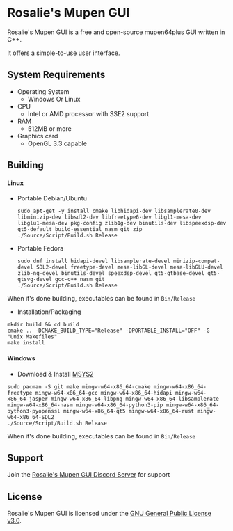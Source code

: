# Rosalie's Mupen GUI

Rosalie's Mupen GUI is a free and open-source mupen64plus GUI written in C++.

It offers a simple-to-use user interface.

## System Requirements

* Operating System
  * Windows Or Linux
* CPU
  * Intel or AMD processor with SSE2 support
* RAM
  * 512MB or more
* Graphics card
  * OpenGL 3.3 capable

## Building

#### Linux
* Portable Debian/Ubuntu

  ```shell
  sudo apt-get -y install cmake libhidapi-dev libsamplerate0-dev libminizip-dev libsdl2-dev libfreetype6-dev libgl1-mesa-dev libglu1-mesa-dev pkg-config zlib1g-dev binutils-dev libspeexdsp-dev qt5-default build-essential nasm git zip
  ./Source/Script/Build.sh Release
  ```
  
* Portable Fedora
  ```shell
  sudo dnf install hidapi-devel libsamplerate-devel minizip-compat-devel SDL2-devel freetype-devel mesa-libGL-devel mesa-libGLU-devel zlib-ng-devel binutils-devel speexdsp-devel qt5-qtbase-devel qt5-qtsvg-devel gcc-c++ nasm git
  ./Source/Script/Build.sh Release 
  ```

When it's done building, executables can be found in `Bin/Release`

* Installation/Packaging
```
mkdir build && cd build
cmake .. -DCMAKE_BUILD_TYPE="Release" -DPORTABLE_INSTALL="OFF" -G "Unix Makefiles"
make install
```

#### Windows
* Download & Install [MSYS2](https://www.msys2.org/)
```
sudo pacman -S git make mingw-w64-x86_64-cmake mingw-w64-x86_64-freetype mingw-w64-x86_64-gcc mingw-w64-x86_64-hidapi mingw-w64-x86_64-jasper mingw-w64-x86_64-libpng mingw-w64-x86_64-libsamplerate mingw-w64-x86_64-nasm mingw-w64-x86_64-python3-pip mingw-w64-x86_64-python3-pyopenssl mingw-w64-x86_64-qt5 mingw-w64-x86_64-rust mingw-w64-x86_64-SDL2
./Source/Script/Build.sh Release
```

When it's done building, executables can be found in `Bin/Release`

## Support

Join the [Rosalie's Mupen GUI Discord Server](https://discord.gg/k9GuyJ2PpF) for support

## License

Rosalie's Mupen GUI is licensed under the [GNU General Public License v3.0](https://www.gnu.org/licenses/gpl-3.0.en.html).
